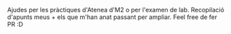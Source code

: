 Ajudes per les pràctiques d'Atenea d'M2 o per l'examen de lab.
Recopilació d'apunts meus + els que m'han anat passant per ampliar. Feel free de fer PR :D 
